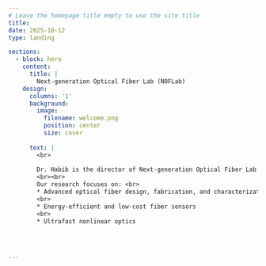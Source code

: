```yaml
---
# Leave the homepage title empty to use the site title
title:
date: 2025-10-12
type: landing

sections:
  - block: hero
    content:
      title: |
        Next-generation Optical Fiber Lab (NOFLab)
    design:
      columns: '1'
      background:
        image:
          filename: welcome.png
          position: center
          size: cover
   
      text: |
        <br>
        
        Dr. Habib is the director of Next-generation Optical Fiber Lab (NOFLab), where he leads cutting-edge research and innovation on next-generation optical fibers for photonics based applications.
        <br><br>
        Our research focuses on: <br>
        * Advanced optical fiber design, fabrication, and characterization
        <br>
        * Energy-efficient and low-cost fiber sensors
        <br>
        * Ultrafast nonlinear optics
  


 
---
```

